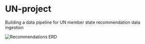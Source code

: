 # UN-project
Building a data pipeline for UN member state recommendation data ingestion

![Recommendations ERD](https://user-images.githubusercontent.com/80219582/233863639-f9541a49-c7fa-40f2-896a-ba6465c6b875.png)
